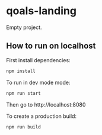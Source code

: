 # qoals-landing

Empty project.

## How to run on localhost

First install dependencies:

```sh
npm install
```

To run in dev mode mode:

```sh
npm run start
```

Then go to http://localhost:8080

To create a production build:

```sh
npm run build
```

